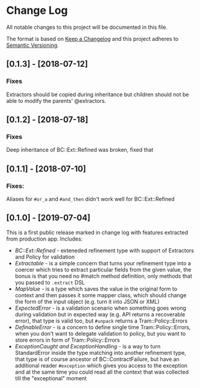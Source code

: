 # Change Log

All notable changes to this project will be documented in this file.

The format is based on [Keep a Changelog](http://keepachangelog.com/)
and this project adheres to [Semantic Versioning](http://semver.org/).

## [0.1.3] - [2018-07-12]

### Fixes
Extractors should be copied during inheritance but children should not be able to modify the parents' @extractors.

## [0.1.2] - [2018-07-18]

### Fixes
Deep inheritance of BC::Ext::Refined was broken, fixed that

## [0.1.1] - [2018-07-10]

### Fixes:
Aliases for `#or_a` and `#and_then` didn't work well for BC::Ext::Refined

## [0.1.0] - [2019-07-04]

This is a first public release marked in change log with features extracted from production app.
Includes:
- *BC::Ext::Refined* - exteneded refinement type with support of Extractors and Policy for validation
- *Extractable* - is a simple concern that turns your refinement type into a coercer which tries to extract particular fields from the given value,
  the bonus is that you need no #match method definition, only methods that you passed to `.extract` DSL
- *MapValue* - is a type which saves the value in the original form to context and then passes it some mapper class, which should change the
  form of the input object (e.g. turn it into JSON or XML)
- *ExpectedError* - is a validation scenario when something goes wrong during validation but in expected way (e.g. API returns a recoverable error),
  that type is valid too, but `#unpack` returns a Tram::Policy::Errors
- *DefinableError* - is a concern to define single time Tram::Policy::Errors, when you don't want to delegate validation to policy, but you want
  to store errors in form of Tram::Policy::Errors
- *ExceptionCaught and ExceptionHandling* - is a way to turn StandardError inside the type matching into another refinement type, that type is of course
  ancestor of BC::ContractFailure, but have an additional reader `#exception` which gives you access to the exception and at the same time you could
  read all the context that was collected till the "exceptional" moment
